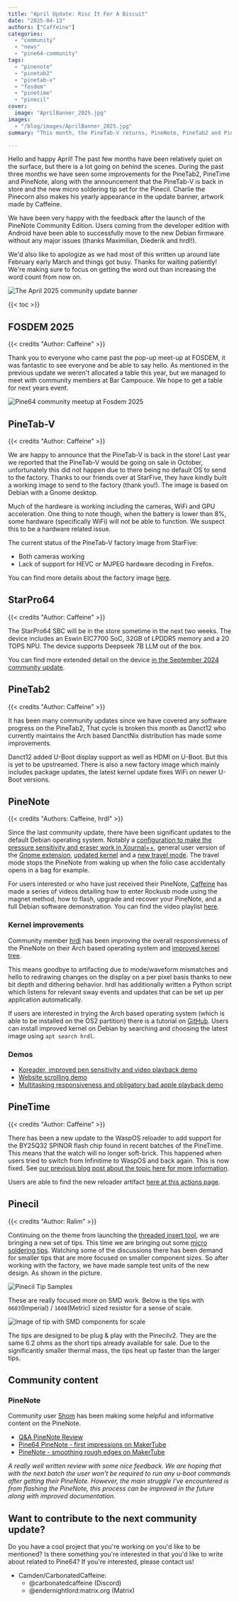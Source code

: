 ```yaml
---
title: "April Update: Risc It For A Biscuit"
date: "2025-04-13"
authors: ["Caffeine"]
categories: 
  - "community"
  - "news"
  - "pine64-community"
tags: 
  - "pinenote"
  - "pinetab2"
  - "pinetab-v"
  - "fosdem"
  - "pinetime"
  - "pinecil"
cover: 
  image: "AprilBanner_2025.jpg"
images:
  - "/blog/images/AprilBanner_2025.jpg"
summary: "This month, the PineTab-V returns, PineNote, PineTab2 and PineTime software improvements and a new Pinecil micro soldering tip set. Does anyone even read these descriptions?"

---
```


Hello and happy April! The past few months have been relatively quiet on the surface, but there is a lot going on behind the scenes. During the past three months we have seen some improvements for the PineTab2, PineTime and PineNote, along with the announcement that the PineTab-V is back in store and the new micro soldering tip set for the Pinecil. Charlie the Pinecorn also makes his yearly appearance in the update banner, artwork made by Caffeine.   

We have been very happy with the feedback after the launch of the PineNote Community Edition. Users coming from the developer edition with Android have been able to successfully move to the new Debian firmware without any major issues (thanks Maximilian, Diederik and hrdl!). 

We'd also like to apologize as we had most of this written up around late February early March and things got busy. Thanks for waiting patiently! We're making sure to focus on getting the word out than increasing the word count from now on. 

![The April 2025 community update banner](/blog/images/AprilBanner_2025.jpg)

{{< toc >}}

## FOSDEM 2025
{{< credits "Author: Caffeine" >}}

Thank you to everyone who came past the pop-up meet-up at FOSDEM, it was fantastic to see everyone and be able to say hello. As mentioned in the previous update we weren't allocated a table this year, but we managed to meet with community members at Bar Campouce. We hope to get a table for next years event. 

![Pine64 community meetup at Fosdem 2025](/blog/images/April_2025/fosdem2025.jpg)

## PineTab-V 
{{< credits "Author: Caffeine" >}}

We are happy to announce that the PineTab-V is back in the store! Last year we reported that the PineTab-V would be going on sale in October, unfortunately this did not happen due to there being no default OS to send to the factory. Thanks to our friends over at StarFive, they have kindly built a working image to send to the factory (thank you!). The image is based on Debian with a Gnome desktop. 

Much of the hardware is working including the cameras, WiFi and GPU acceleration. One thing to note though, when the battery is lower than 8%, some hardware (specifically WiFi) will not be able to function. We suspect this to be a hardware related issue.

The current status of the PineTab-V factory image from StarFive:

* Both cameras working
* Lack of support for HEVC or MJPEG hardware decoding in Firefox.

You can find more details about the factory image [here](/blog/files/April_2025/PineTab-V_StarFive_Build_Debian_Release_Notes_v1.0.0.pdf).

## StarPro64
{{< credits "Author: Caffeine" >}}

The StarPro64 SBC will be in the store sometime in the next two weeks. The device includes an Eswin EIC7700 SoC, 32GB of LPDDR5 memory and a 20 TOPS NPU. The device supports Deepseek 7B LLM out of the box. 

You can find more extended detail on the device [in the September 2024 community update](https://pine64.org/2024/10/02/september_2024/). 

## PineTab2
{{< credits "Author: Caffeine" >}}

It has been many community updates since we have covered any software progress on the PineTab2,  That cycle is broken this month as Danct12 who currently maintains the Arch based DanctNix distribution has made some improvements.

Danct12 added U-Boot display support as well as HDMI on U-Boot. But this is yet to be upstreamed. There is also a new factory image which mainly includes package updates, the latest kernel update fixes WiFi on newer U-Boot versions.

## PineNote
{{< credits "Authors: Caffeine, hrdl" >}}

Since the last community update, there have been significant updates to the default Debian operating system. Notably a [configuration to make the pressure sensitivity and eraser work in Xournal++](https://github.com/PNDeb/pinenote-tweaks/commit/65ebea8a9d4f21741cf22a5f2beec8eb5aca567c), general user version of the [Gnome extension](https://github.com/PNDeb/pinenote-gnome-extension/commit/d8bc36f6b68c3049a5d6862ef9d0d48b6ac0dd7b), [updated kernel](https://github.com/m-weigand/linux/tree/branch_pinenote_6-12_v1) and a [new travel mode](https://github.com/PNDeb/pinenote-gnome-extension/commit/0c3d53261ab081975271a1b56f8a6dd255430fb1). The travel mode stops the PineNote from waking up when the folio case accidentally opens in a bag for example.

For users interested or who have just received their PineNote, [Caffeine](https://github.com/carbonatedcaffeine) has made a series of videos detailing how to enter Rockusb mode using the magnet method, how to flash, upgrade and recover your PineNote, and a full Debian software demonstration. You can find the video playlist [here](https://youtube.com/playlist?list=PLdVTsU3z511czt6WO_w5_MpOW52KkhQCB&si=Zh5xlBHhjuLvje6h).

### Kernel improvements

Community member [hrdl](https://git.sr.ht/~hrdl/) has been improving the overall responsiveness of the PineNote on their Arch based operating system and [improved kernel tree](https://git.sr.ht/~hrdl/linux).

This means goodbye to artifacting due to mode/waveform mismatches and hello to redrawing changes on the display on a per pixel basis thanks to new bit depth and dithering behavior. hrdl has additionally written a Python script which listens for relevant sway events and updates that can be set up per application automatically.

If users are interested in trying the Arch based operating system (which is able to be installed on the OS2 partition) there is a tutorial on [GitHub](https://github.com/hrdl-github/pinenote-arch). Users can install improved kernel on Debian by searching and choosing the latest image using `apt search hrdl`.

### Demos
* [Koreader, improved pen sensitivity and video playback demo](https://files.hrdl.eu/pn_2025-03-23-xpp_koreader_mpv.mp4)
* [Website scrolling demo](https://files.hrdl.eu/pn_2025-03-23-qutebrowser.mp4)
* [Multitasking responsiveness and obligatory bad apple playback demo](https://files.hrdl.eu/pn_2025-03-20_sway_hints.mp4)

## PineTime
{{< credits "Author: Caffeine" >}}

There has been a new update to the WaspOS reloader to add support for the BY25Q32 SPINOR flash chip found in recent batches of the PineTime. This means that the watch will no longer soft-brick. This happened when users tried to switch from Infinitime to WaspOS and back again. This is now fixed. See [our previous blog post about the topic here for more information](https://github.com/wasp-os/wasp-os/actions/runs/13102413879).

Users are able to find the new reloader artifact [here at this actions page](https://github.com/wasp-os/wasp-os/actions/runs/13102413879).

## Pinecil
{{< credits "Author: Ralim" >}}

Continuing on the theme from launching the [threaded insert tool](https://pine64.com/product/pinecil-threaded-insert-tips-set-and-adapter/), we are bringing a new set of tips. This time we are bringing out some [micro soldering tips](https://pine64.com/product/pinecil-micro-soldering-tip-set/).
Watching some of the discussions there has been demand for smaller tips that are more focused on smaller component sizes. 
So after working with the factory, we have made sample test units of the new design. As shown in the picture.

![Pinecil Tip Samples](/blog/images/April_2025/microsoldering.jpg)

These are really focused more on SMD work. Below is the tips with `0603`(Imperial) / `1608`(Metric) sized resistor for a sense of scale.

![Image of tip with SMD components for scale](/blog/images/April_2025/smallcomponents.jpg)

The tips are designed to be plug & play with the Pinecilv2. They are the same 6.2 ohms as the short tips already available for sale.
Due to the significantly smaller thermal mass, the tips heat up faster than the larger tips.

## Community content
### PineNote
Community user [Shom](https://shom.dev/) has been making some helpful and informative content on the PineNote. 

* [Q&A PineNote Review](https://shom.dev/posts/20250308_pinenote-day-one/)
* [Pine64 PineNote - first impressions on MakerTube](https://makertube.net/w/cSDcWZVjFksZsxpPx5yo8j)
* [PineNote - smoothing rough edges on MakerTube](https://makertube.net/w/w3MicEqLiVrpE1FcAvKKae)

*A really well written review with some nice feedback. We are hoping that with the next batch the user won't be required to run any u-boot commands after getting their PineNote. However, the main struggle I've encountered is from flashing the PineNote, this process can be improved in the future along with improved documentation.*

## Want to contribute to the next community update?

Do you have a cool project that you're working on you'd like to be mentioned? Is there something you're interested in that you'd like to write about related to Pine64? If you're interested, please contact us!

- Camden/CarbonatedCaffeine: 
  - @carbonatedcaffeine (Discord)
  - @endernightlord:matrix.org (Matrix)

